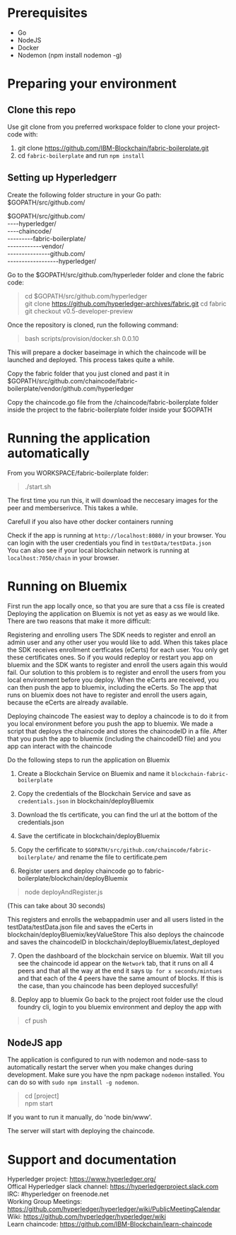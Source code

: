 # Prerequisites
- Go
- NodeJS
- Docker
- Nodemon (npm install nodemon -g)


# Preparing your environment

## Clone this repo
Use git clone from you preferred workspace folder to clone your project-code with:  
1. git clone https://github.com/IBM-Blockchain/fabric-boilerplate.git   
2. cd `fabric-boilerplate` and run `npm install`  

## Setting up Hyperledgerr
Create the following folder structure in your Go path: $GOPATH/src/github.com/

$GOPATH/src/github.com/  
----hyperledger/  
----chaincode/  
---------fabric-boilerplate/  
------------vendor/  
---------------github.com/  
------------------hyperledger/ 

Go to the $GOPATH/src/github.com/hyperleder folder and clone the fabric code:
> cd $GOPATH/src/github.com/hyperledger     
> git clone https://github.com/hyperledger-archives/fabric.git
> cd fabric
> git checkout v0.5-developer-preview

Once the repository is cloned, run the following command:
> bash scripts/provision/docker.sh 0.0.10

This will prepare a docker baseimage in which the chaincode will be launched and deployed. This process takes quite a while.


Copy the fabric folder that you just cloned and past it in 
$GOPATH/src/github.com/chaincode/fabric-boilerplate/vendor/github.com/hyperledger

Copy the chaincode.go file from the /chaincode/fabric-boilerplate folder inside the project to the fabric-boilerplate folder inside your $GOPATH



# Running the application automatically


From you WORKSPACE/fabric-boilerplate folder:
> ./start.sh

The first time you run this, it will download the neccesary images for the peer and memberserivce. This takes a while. 

Carefull if you also have other docker containers running

Check if the app is running at `http://localhost:8080/` in your browser. You can login with the user credentials you find in `testData/testData.json`  
You can also see if your local blockchain network is running at `localhost:7050/chain` in your browser. 

# Running on Bluemix
First run the app locally once, so that you are sure that a css file is created
Deploying the application on Bluemix is not yet as easy as we would like. 
There are two reasons that make it more difficult:

Registering and enrolling users
The SDK needs to register and enroll an admin user and any other user you would like to add. When this takes place the SDK receives enrollment certficates (eCerts) for each user. You only get these certificates ones. So if you would redeploy or restart you app on bluemix and the SDK wants to register and enroll the users again this would fail. Our solution to this problem is to register and enroll the users from you local environment before you deploy. When the eCerts are received, you can then push the app to bluemix, including the eCerts. So The app that runs on bluemix does not have to register and enroll the users again, because the eCerts are already available.

Deploying chaincode
The easiest way to deploy a chaincode is to do it from you local environment before you push the app to bluemix. We made a script that deploys the chaincode and stores the chaincodeID in a file. After that you push the app to bluemix (including the chaincodeID file) and you app can interact with the chaincode

Do the following steps to run the application on Bluemix

1. Create a Blockchain Service on Bluemix and name it `blockchain-fabric-boilerplate`
2. Copy the credentials of the Blockchain Service and save as `credentials.json` in blockchain/deployBluemix
3. Download the tls certificate, you can find the url at the bottom of the credentials.json
4. Save the certificate in blockchain/deployBluemix
5. Copy the cerfificate to `$GOPATH/src/github.com/chaincode/fabric-boilerplate/` and rename the file to certificate.pem

6. Register users and deploy chaincode
go to fabric-boilerplate/blockchain/deployBluemix
> node deployAndRegister.js

(This can take about 30 seconds)

This registers and enrolls the webappadmin user and all users listed in the testData/testData.json file and saves the eCerts in blockchain/deployBluemix/keyValueStore
This also deploys the chaincode and saves the chaincodeID in blockchain/deployBluemix/latest_deployed  

7. Open the dashboard of the blockchain service on bluemix. Wait till you see the chaincode id appear on the `Network` tab, that it runs on all 4 peers and that all the way at the end it says `Up for x seconds/mintues` and that each of the 4 peers have the same amount of blocks. If this is the case, than you chaincode has been deployed succesfully! 

8. Deploy app to bluemix
Go back to the project root folder
use the cloud foundry cli, login to you bluemix environment and deploy the app with
> cf push


## NodeJS app
The application is configured to run with nodemon and node-sass to automatically restart the server when you make changes during development.
Make sure you have the npm package `nodemon` installed. You can do so with `sudo npm install -g nodemon`.

> cd [project]  
> npm start

If you want to run it manually, do 'node bin/www'. 

The server will start with deploying the chaincode.


# Support and documentation 
Hyperledger project:                https://www.hyperledger.org/    
Offical Hyperledger slack channel:  https://hyperledgerproject.slack.com   
IRC:                                #hyperledger on freenode.net    
Working Group Meetings:             https://github.com/hyperledger/hyperledger/wiki/PublicMeetingCalendar    
Wiki:                               https://github.com/hyperledger/hyperledger/wiki     
Learn chaincode:                    https://github.com/IBM-Blockchain/learn-chaincode    